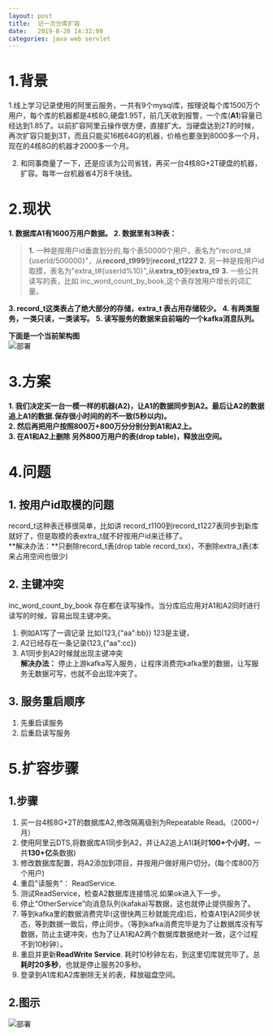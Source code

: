 ```yaml
---
layout: post
title:  记一次分库扩容
date:   2019-8-20 14:32:00
categories: java web servlet
---
```

# 1.背景
1.线上学习记录使用的阿里云服务，一共有9个mysql库，按理说每个库1500万个用户，每个库的机器都是4核8G,硬盘1.95T，前几天收到报警，一个库(**A1**)容量已经达到1.85了。以前扩容阿里云操作很方便，直接扩大。当硬盘达到2T的时候，再次扩容只能到3T，而且只能买16核64G的机器，价格也要涨到8000多一个月，现在的4核8G的机器才2000多一个月。  

2. 和同事商量了一下，还是应该为公司省钱，再买一台4核8G+2T硬盘的机器，扩容。每年一台机器省4万8千块钱。


# 2.现状
**1. 数据库A1有1600万用户数据。**
**2. 数据里有3种表：**

>   **1.** 一种是按用户id垂直划分的,每个表50000个用户，表名为"record_t#{userId/500000}"，从**record_t999**到**record_t1227** 
>   **2.** 另一种是按用户id取摸，表名为"extra_t#{userId%10}",从**extra_t0**到**extra_t9** 
>   **3.** 一些公共读写的表，比如 inc_word_count_by_book,这个表存放用户增长的词汇量。

**3. record_t这类表占了绝大部分的存储，extra_t 表占用存储较少。**
**4. 有两类服务，一类只读，一类读写。**
**5. 读写服务的数据来自前端的一个kafka消息队列。**

**下面是一个当前架构图**  
 ![部署](https://raw.githubusercontent.com/QuietListener/quietlistener.github.io/master/images/extend-db1.jpg)


# 3.方案
**1. 我们决定买一台一模一样的机器(A2)，让A1的数据同步到A2。最后让A2的数据追上A1的数据.保存很小时间的的不一致(5秒以内)。**  
**2. 然后再把用户按照800万+800万分分别分到A1和A2上。**  
**3. 在A1和A2上删除 另外800万用户的表(drop table)，释放出空间。**  


# 4.问题
## 1. 按用户id取模的问题
record_t这种表迁移很简单，比如讲 record_t1100到record_t1227表同步到新库就好了，但是取模的表extra_t就不好按用户id来迁移了。  
**解决办法：**只删除record_t表(drop table record_txx)，不删除extra_t表(本来占用空间也很少)

## 2. 主键冲突
inc_word_count_by_book 存在都在读写操作。当分库后应用对A1和A2同时进行读写的时候，容易出现主键冲突。  
1. 例如A1写了一调记录 比如(123,{"aa":bb}) 123是主键，
2. A2已经存在一条记录(123,{"aa":cc})
3. A1同步到A2时候就出现主键冲突  
**解决办法：**  停止上游kafka写入服务，让程序消费完kafka里的数据，让写服务无数据可写，也就不会出现冲突了。   

## 3. 服务重启顺序
1. 先重启读服务
2. 后重启读写服务


# 5.扩容步骤
## 1.步骤  
1. 买一台4核8G+2T的数据库A2,修改隔离级别为Repeatable Read。（2000+/月）
2. 使用阿里云DTS,将数据库A1同步到A2，并让A2追上A1(耗时**100+个小时**，一共**130+亿**条数据)
3. 修改数据库配置，将A2添加到项目，并按用户做好用户切分。(每个库800万个用户)
4. 重启"读服务"： ReadService.
5. 测试ReadService，检查A2数据库连接情况.如果ok进入下一步。
6. 停止“OtherService”向消息队列(kafaka)写数据，这也就停止提供服务了。
7. 等到kafka里的数据消费完毕(这很快两三秒就能完成)后，检查A1到A2同步状态，等到数据一致后，停止同步。（等到kafka消费完毕是为了让数据库没有写数据，防止主键冲突，也为了让A1和A2两个数据库数据绝对一致，这个过程不到10秒钟）。
8. 重启并更新**ReadWrite Service**.  耗时10秒钟左右，到这里切库就完毕了。总**耗时20多秒**，也就是停止服务20多秒。
9. 登录到A1库和A2库删除无关的表，释放磁盘空间。

## 2.图示  

![部署](https://raw.githubusercontent.com/QuietListener/quietlistener.github.io/master/images/extend-db2.jpg)
